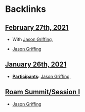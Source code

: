 
# Backlinks
## [February 27th, 2021](<February 27th, 2021.md>)
- With [Jason Griffing](<Jason Griffing.md>),

- [Jason Griffing](<Jason Griffing.md>)

## [January 26th, 2021](<January 26th, 2021.md>)
- **[Participants](<Participants.md>):** [Jason Griffing](<Jason Griffing.md>),

## [Roam Summit/Session I](<Roam Summit/Session I.md>)
- [Jason Griffing](<Jason Griffing.md>)

